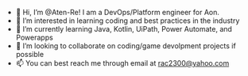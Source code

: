 - 👋 Hi, I’m @Aten-Re! I am a DevOps/Platform engineer for Aon. 
- 👀 I’m interested in learning coding and best practices in the industry
- 🌱 I’m currently learning Java, Kotlin, UiPath, Power Automate, and Powerapps
- 💞️ I’m looking to collaborate on coding/game devolpment projects if possible
- 📫 You can best reach me through email at rac2300@yahoo.com

<!---
Aten-Re/Aten-Re is a ✨ special ✨ repository because its `README.md` (this file) appears on your GitHub profile.
You can click the Preview link to take a look at your changes.
--->
